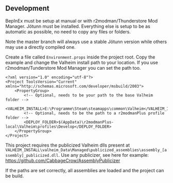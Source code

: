 ﻿## Development
BepInEx must be setup at manual or with r2modman/Thunderstore Mod Manager.
Jötunn must be installed.
Everything else is setup to be as automatic as possible, no need to copy any files or folders.

Note the master branch will always use a stable Jötunn version while others may use a directly compiled one.

Create a file called `Environment.props` inside the project root.
Copy the example and change the Valheim install path to your location.
If you use r2modman/Tunderstore Mod Manager you can set the path too.

```
<?xml version="1.0" encoding="utf-8"?>
<Project ToolsVersion="Current" xmlns="http://schemas.microsoft.com/developer/msbuild/2003">
    <PropertyGroup>
        <!-- Optional, needs to be your path to the base Valheim folder -->
        <VALHEIM_INSTALL>E:\Programme\Steam\steamapps\common\Valheim</VALHEIM_INSTALL>
        <!-- Optional, needs to be the path to a r2modmanPlus profile folder -->
        <DEPLOY_FOLDER>$(AppData)\r2modmanPlus-local\Valheim\profiles\Develop</DEPLOY_FOLDER>
    </PropertyGroup>
</Project>
```
This project requires the publicized Valheim dlls present at `VALHEIM_INSTALL\valheim_Data\Managed\publicized_assemblies\assembly_[assembly]_publicized.dll`.
Use any publicizer, see here for example: https://github.com/CabbageCrow/AssemblyPublicizer

If the paths are set correctly, all assemblies are loaded and the project can be build.
